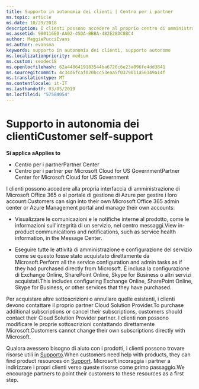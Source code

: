 ```yaml
---
title: Supporto in autonomia dei clienti | Centro per i partner
ms.topic: article
ms.date: 10/29/2018
description: I clienti possono accedere al proprio centro di amministrazione di Microsoft Office 365 o il portale di gestione di Azure e gestire i propri account. Per acquistare altre sottoscrizioni o annullare quelle esistenti, i clienti devono contattare il proprio partner Cloud Solution Provider.
ms.assetid: 980116E0-AA02-45DA-BBBA-482E28DC8BC4
author: MaggiePucciEvans
ms.author: evansma
keywords: supporto in autonomia dei clienti, supporto autonomo
ms.localizationpriority: medium
ms.custom: seodec18
ms.openlocfilehash: 62a4486419183544ba6720c6e23a096fe4dd3841
ms.sourcegitcommit: 4c34d6fcaf020bcc53eaa5f0379011a56149a14f
ms.translationtype: MT
ms.contentlocale: it-IT
ms.lasthandoff: 03/05/2019
ms.locfileid: "57584054"
---
```

# <a name="customer-self-support"></a><span data-ttu-id="55da7-105">Supporto in autonomia dei clienti</span><span class="sxs-lookup"><span data-stu-id="55da7-105">Customer self-support</span></span>

<span data-ttu-id="55da7-106">**Si applica a**</span><span class="sxs-lookup"><span data-stu-id="55da7-106">**Applies to**</span></span>

-  <span data-ttu-id="55da7-107">Centro per i partner</span><span class="sxs-lookup"><span data-stu-id="55da7-107">Partner Center</span></span>
-  <span data-ttu-id="55da7-108">Centro per i partner per Microsoft Cloud for US Government</span><span class="sxs-lookup"><span data-stu-id="55da7-108">Partner Center for Microsoft Cloud for US Government</span></span>


<span data-ttu-id="55da7-109">I clienti possono accedere alla propria interfaccia di amministrazione di Microsoft Office 365 o al portale di gestione di Azure per gestire i loro account:</span><span class="sxs-lookup"><span data-stu-id="55da7-109">Customers can sign into their own Microsoft Office 365 admin center or Azure Management portal and manage their own accounts:</span></span>

-   <span data-ttu-id="55da7-110">Visualizzare le comunicazioni e le notifiche interne al prodotto, come le informazioni sull'integrità di un servizio, nel centro messaggi.</span><span class="sxs-lookup"><span data-stu-id="55da7-110">View in-product communications and notifications, such as service health information, in the Message Center.</span></span>

-   <span data-ttu-id="55da7-111">Eseguire tutte le attività di amministrazione e configurazione del servizio come se questo fosse stato acquistato direttamente da Microsoft.</span><span class="sxs-lookup"><span data-stu-id="55da7-111">Perform all the service configuration and admin tasks as if they had purchased directly from Microsoft.</span></span> <span data-ttu-id="55da7-112">È inclusa la configurazione di Exchange Online, SharePoint Online, Skype for Business o altri servizi acquistati.</span><span class="sxs-lookup"><span data-stu-id="55da7-112">This includes configuring Exchange Online, SharePoint Online, Skype for Business, or other services that they have purchased.</span></span>

<span data-ttu-id="55da7-113">Per acquistare altre sottoscrizioni o annullare quelle esistenti, i clienti devono contattare il proprio partner Cloud Solution Provider.</span><span class="sxs-lookup"><span data-stu-id="55da7-113">To purchase additional subscriptions or cancel their subscriptions, customers should contact their Cloud Solution Provider partner.</span></span> <span data-ttu-id="55da7-114">I clienti non possono modificare le proprie sottoscrizioni contattando direttamente Microsoft.</span><span class="sxs-lookup"><span data-stu-id="55da7-114">Customers cannot change their own subscriptions directly with Microsoft.</span></span>

<span data-ttu-id="55da7-115">Qualora avessero bisogno di aiuto con i prodotti, i clienti possono trovare risorse utili in [Supporto](https://partnercenter.microsoft.com/partner/support).</span><span class="sxs-lookup"><span data-stu-id="55da7-115">When customers need help with products, they can find product resources on [Support](https://partnercenter.microsoft.com/partner/support).</span></span> <span data-ttu-id="55da7-116">Microsoft incoraggia i partner a indirizzare i propri clienti verso queste risorse come primo passaggio.</span><span class="sxs-lookup"><span data-stu-id="55da7-116">We encourage partners to point their customers to these resources as a first step.</span></span>

 

 



